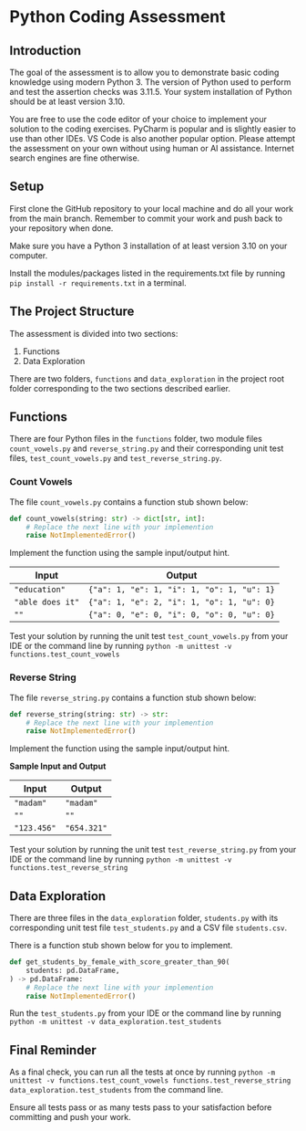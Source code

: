 # Python Coding Assessment

## Introduction

The goal of the assessment is to allow you to demonstrate basic coding knowledge using modern Python 3. The version of Python used to perform and test the assertion checks was 3.11.5. Your system installation of Python should be at least version 3.10.

You are free to use the code editor of your choice to implement your solution to the coding exercises. PyCharm is popular and is slightly easier to use than other IDEs. VS Code is also another popular option. Please attempt the assessment on your own without using human or AI assistance. Internet search engines are fine otherwise.

## Setup

First clone the GitHub repository to your local machine and do all your work from the main branch. Remember to commit your work and push back to your repository when done.

Make sure you have a Python 3 installation of at least version 3.10 on your computer.

Install the modules/packages listed in the requirements.txt file by running `pip install -r requirements.txt` in a terminal.

## The Project Structure

The assessment is divided into two sections:

1. Functions
2. Data Exploration

There are two folders, <code>functions</code> and <code>data_exploration</code> in the project root folder corresponding to the two sections described earlier.

## Functions

There are four Python files in the <code>functions</code> folder, two module files <code>count_vowels.py</code> and <code>reverse_string.py</code> and their corresponding unit test files, <code>test_count_vowels.py</code> and <code>test_reverse_string.py</code>.

### Count Vowels

The file <code>count_vowels.py</code> contains a function stub shown below:

```py
def count_vowels(string: str) -> dict[str, int]:
    # Replace the next line with your implemention
    raise NotImplementedError()
```

Implement the function using the sample input/output hint.

| **Input**        | **Output**                                 |
| ---------------- | ------------------------------------------ |
| `"education"`    | `{"a": 1, "e": 1, "i": 1, "o": 1, "u": 1}` |
| `"able does it"` | `{"a": 1, "e": 2, "i": 1, "o": 1, "u": 0}` |
| `""`             | `{"a": 0, "e": 0, "i": 0, "o": 0, "u": 0}` |

Test your solution by running the unit test <code>test_count_vowels.py</code> from your IDE or the command line by running `python -m unittest -v functions.test_count_vowels`

### Reverse String

The file <code>reverse_string.py</code> contains a function stub shown below:

```py
def reverse_string(string: str) -> str:
    # Replace the next line with your implemention
    raise NotImplementedError()
```

Implement the function using the sample input/output hint.

**Sample Input and Output**

| **Input**   | **Output**  |
| ----------- | ----------- |
| `"madam"`   | `"madam"`   |
| `""`        | `""`        |
| `"123.456"` | `"654.321"` |

Test your solution by running the unit test <code>test_reverse_string.py</code> from your IDE or the command line by running `python -m unittest -v functions.test_reverse_string`

## Data Exploration

There are three files in the <code>data_exploration</code> folder, <code>students.py</code> with its corresponding unit test file <code>test_students.py</code> and a CSV file <code>students.csv</code>.

There is a function stub shown below for you to implement.

```py
def get_students_by_female_with_score_greater_than_90(
    students: pd.DataFrame,
) -> pd.DataFrame:
    # Replace the next line with your implemention
    raise NotImplementedError()
```

Run the <code>test_students.py</code> from your IDE or the command line by running `python -m unittest -v data_exploration.test_students`

## Final Reminder

As a final check, you can run all the tests at once by running `python -m unittest -v functions.test_count_vowels functions.test_reverse_string data_exploration.test_students` from the command line.

Ensure all tests pass or as many tests pass to your satisfaction before committing and push your work.
